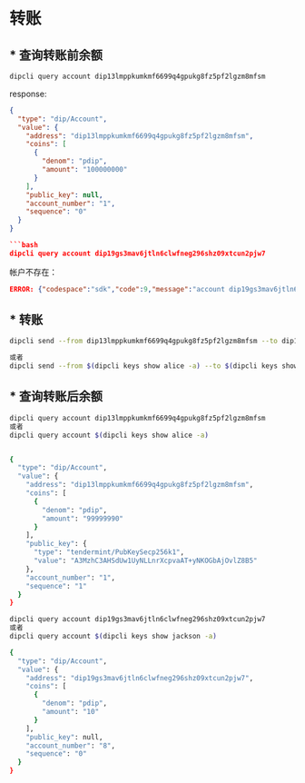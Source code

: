 # 转账

## * 查询转账前余额

```bash
dipcli query account dip13lmppkumkmf6699q4gpukg8fz5pf2lgzm8mfsm
```

response:

```json
{
  "type": "dip/Account",
  "value": {
    "address": "dip13lmppkumkmf6699q4gpukg8fz5pf2lgzm8mfsm",
    "coins": [
      {
        "denom": "pdip",
        "amount": "100000000"
      }
    ],
    "public_key": null,
    "account_number": "1",
    "sequence": "0"
  }
}

```bash
dipcli query account dip19gs3mav6jtln6clwfneg296shz09xtcun2pjw7
```

帐户不存在：
```json
ERROR: {"codespace":"sdk","code":9,"message":"account dip19gs3mav6jtln6clwfneg296shz09xtcun2pjw7 does not exist"}
```

## * 转账

```bash
dipcli send --from dip13lmppkumkmf6699q4gpukg8fz5pf2lgzm8mfsm --to dip19gs3mav6jtln6clwfneg296shz09xtcun2pjw7 --amount 10pdip

或者
dipcli send --from $(dipcli keys show alice -a) --to $(dipcli keys show jackson -a) --amount 10pdip
```

## * 查询转账后余额

```bash
dipcli query account dip13lmppkumkmf6699q4gpukg8fz5pf2lgzm8mfsm
或者
dipcli query account $(dipcli keys show alice -a)


{
  "type": "dip/Account",
  "value": {
    "address": "dip13lmppkumkmf6699q4gpukg8fz5pf2lgzm8mfsm",
    "coins": [
      {
        "denom": "pdip",
        "amount": "99999990"
      }
    ],
    "public_key": {
      "type": "tendermint/PubKeySecp256k1",
      "value": "A3MzhC3AHSdUw1UyNLLnrXcpvaAT+yNKOGbAjOvlZ8B5"
    },
    "account_number": "1",
    "sequence": "1"
  }
}

dipcli query account dip19gs3mav6jtln6clwfneg296shz09xtcun2pjw7
或者
dipcli query account $(dipcli keys show jackson -a)

{
  "type": "dip/Account",
  "value": {
    "address": "dip19gs3mav6jtln6clwfneg296shz09xtcun2pjw7",
    "coins": [
      {
        "denom": "pdip",
        "amount": "10"
      }
    ],
    "public_key": null,
    "account_number": "8",
    "sequence": "0"
  }
}
```
